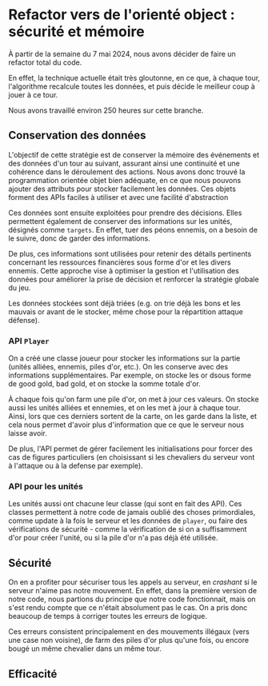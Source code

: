
# Refactor vers de l'orienté object : sécurité et mémoire

À partir de la semaine du 7 mai 2024, nous avons décider de faire un refactor total du code.

En effet, la technique actuelle était très gloutonne, en ce que, à chaque tour, l'algorithme recalcule toutes les données, et puis décide le meilleur coup à jouer à ce tour.

Nous avons travaillé environ 250 heures sur cette branche.

## Conservation des données

L'objectif de cette stratégie est de conserver la mémoire des événements et des données d'un tour au suivant, assurant ainsi une continuité et une cohérence dans le déroulement des actions. Nous avons donc trouvé la programmation orientée objet bien adéquate, en ce que nous pouvons ajouter des attributs pour stocker facilement les données. Ces objets forment des APIs faciles à utiliser et avec une facilité d'abstraction

Ces données sont ensuite exploitées pour prendre des décisions. Elles permettent également de conserver des informations sur les unités, désignés comme `targets`. En effet, tuer des péons ennemis, on a besoin de le suivre, donc de garder des informations.

De plus, ces informations sont utilisées pour retenir des détails pertinents concernant les ressources financières sous forme d'or et les divers ennemis. Cette approche vise à optimiser la gestion et l'utilisation des données pour améliorer la prise de décision et renforcer la stratégie globale du jeu.

Les données stockées sont déjà triées (e.g. on trie déjà les bons et les mauvais or avant de le stocker, même chose pour la répartition attaque défense).

### API `Player`

On a créé une classe joueur pour stocker les informations sur la partie (unités alliées, ennemis, piles d'or, etc.). On les conserve avec des informations supplémentaires. Par exemple, on stocke les or dsous forme de good gold, bad gold, et on stocke la somme totale d'or.

À chaque fois qu'on farm une pile d'or, on met à jour ces valeurs. On stocke aussi les unités alliées et ennemies, et on les met à jour à chaque tour. Ainsi, lors que ces derniers sortent de la carte, on les garde dans la liste, et cela nous permet d'avoir plus d'information que ce que le serveur nous laisse avoir.

De plus, l'API permet de gérer facilement les initialisations pour forcer des cas de figures particuliers (en choisissant si les chevaliers du serveur vont à l'attaque ou à la defense par exemple).

### API pour les unités

Les unités aussi ont chacune leur classe (qui sont en fait des API). Ces classes permettent à notre code de jamais oublié des choses primordiales, comme update à la fois le serveur et les données de `player`, ou faire des vérifications de sécurité - comme la vérification de si on a suffisamment d'or pour créer l'unité, ou si la pile d'or n'a pas déjà été utilisée.

## Sécurité

On en a profiter pour sécuriser tous les appels au serveur, en *crashant* si le serveur n'aime pas notre mouvement. En effet, dans la première version de notre code, nous partions du principe que notre code fonctionnait, mais on s'est rendu compte que ce n'était absolument pas le cas. On a pris donc beaucoup de temps à corriger toutes les erreurs de logique.

Ces erreurs consistent principalement en des mouvements illégaux (vers une case non voisine), de farm des piles d'or plus qu'une fois, ou encore bougé un même chevalier dans un même tour.

## Efficacité
